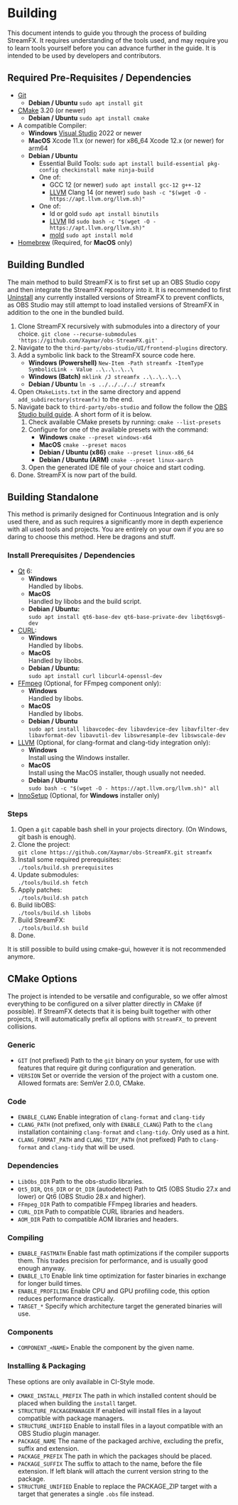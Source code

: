 # Building
This document intends to guide you through the process of building StreamFX. It requires understanding of the tools used, and may require you to learn tools yourself before you can advance further in the guide. It is intended to be used by developers and contributors.

## Required Pre-Requisites / Dependencies
- [Git](https://git-scm.com/)
    - **Debian / Ubuntu**
      `sudo apt install git`
- [CMake](https://cmake.org/) 3.20 (or newer)
    - **Debian / Ubuntu**
      `sudo apt install cmake`
- A compatible Compiler:
    - **Windows**
      [Visual Studio](https://visualstudio.microsoft.com/vs/) 2022 or newer
    - **MacOS**
      Xcode 11.x (or newer) for x86_64
      Xcode 12.x (or newer) for arm64
    - **Debian / Ubuntu**
        - Essential Build Tools:
          `sudo apt install build-essential pkg-config checkinstall make ninja-build`
        - One of:
            - GCC 12 (or newer)
              `sudo apt install gcc-12 g++-12`
            - [LLVM](https://releases.llvm.org/) Clang 14 (or newer)
              `sudo bash -c "$(wget -O - https://apt.llvm.org/llvm.sh)"`
        - One of:
            - ld or gold
              `sudo apt install binutils`
            - [LLVM](https://releases.llvm.org/) lld
              `sudo bash -c "$(wget -O - https://apt.llvm.org/llvm.sh)"`
            - [mold](https://github.com/rui314/mold)
              `sudo apt install mold`
- [Homebrew](https://brew.sh/) (Required, for **MacOS** only)

## Building Bundled
The main method to build StreamFX is to first set up an OBS Studio copy and then integrate the StreamFX repository into it. It is recommended to first [Uninstall](Uninstallation) any currently installed versions of StreamFX to prevent conflicts, as OBS Studio may still attempt to load installed versions of StreamFX in addition to the one in the bundled build.

1. Clone StreamFX recursively with submodules into a directory of your choice.
  `git clone --recurse-submodules 'https://github.com/Xaymar/obs-StreamFX.git' .`
2. Navigate to the `third-party/obs-studio/UI/frontend-plugins` directory.
3. Add a symbolic link back to the StreamFX source code here.
    - **Windows (Powershell)**
      `New-Item -Path streamfx -ItemType SymbolicLink - Value ..\..\..\..\`
    - **Windows (Batch)**
      `mklink /J streamfx ..\..\..\..\`
    - **Debian / Ubuntu**
      `ln -s ../../../../ streamfx`
4. Open `CMakeLists.txt` in the same directory and append `add_subdirectory(streamfx)` to the end.
5. Navigate back to `third-party/obs-studio` and follow the follow the [OBS Studio build guide](https://obsproject.com/wiki/install-instructions). A short form of it is below.
    1. Check available CMake presets by running:
      `cmake --list-presets`
    2. Configure for one of the available presets with the command:
        - **Windows**
          `cmake --preset windows-x64`
        - **MacOS**
          `cmake --preset macos`
        - **Debian / Ubuntu (x86)**
          `cmake --preset linux-x86_64`
        - **Debian / Ubuntu (ARM)**
          `cmake --preset linux-aarch`
    3. Open the generated IDE file of your choice and start coding.
6. Done. StreamFX is now part of the build.

## Building Standalone
This method is primarily designed for Continuous Integration and is only used there, and as such requires a significantly more in depth experience with all used tools and projects. You are entirely on your own if you are so daring to choose this method. Here be dragons and stuff.

### Install Prerequisites / Dependencies
- [Qt](https://www.qt.io/) 6:
    - **Windows**  
      Handled by libobs.
	- **MacOS**  
	  Handled by libobs and the build script.
    - **Debian / Ubuntu:**  
      `sudo apt install qt6-base-dev qt6-base-private-dev libqt6svg6-dev`
- [CURL](https://curl.se/):
    - **Windows**  
      Handled by libobs.
	- **MacOS**  
	  Handled by libobs.
    - **Debian / Ubuntu:**  
      `sudo apt install curl libcurl4-openssl-dev`
- [FFmpeg](https://ffmpeg.org/) (Optional, for FFmpeg component only):
    - **Windows**  
      Handled by libobs.
	- **MacOS**  
	  Handled by libobs.
    - **Debian / Ubuntu**  
      `sudo apt install libavcodec-dev libavdevice-dev libavfilter-dev libavformat-dev libavutil-dev libswresample-dev libswscale-dev`
- [LLVM](https://releases.llvm.org/) (Optional, for clang-format and clang-tidy integration only):
	- **Windows**  
	  Install using the Windows installer.
	- **MacOS**  
	  Install using the MacOS installer, though usually not needed.
    - **Debian / Ubuntu**  
      `sudo bash -c "$(wget -O - https://apt.llvm.org/llvm.sh)" all`
- [InnoSetup](https://jrsoftware.org/isinfo.php) (Optional, for **Windows** installer only)

### Steps
1. Open a `git` capable bash shell in your projects directory. (On Windows, git bash is enough).
2. Clone the project:  
  `git clone https://github.com/Xaymar/obs-StreamFX.git streamfx`
3. Install some required prerequisites:  
  `./tools/build.sh prerequisites`
4. Update submodules:  
  `./tools/build.sh fetch`
5. Apply patches:  
  `./tools/build.sh patch`
6. Build libOBS:  
  `./tools/build.sh libobs`
7. Build StreamFX:  
  `./tools/build.sh build`
8. Done.

It is still possible to build using cmake-gui, however it is not recommended anymore.

## CMake Options
The project is intended to be versatile and configurable, so we offer almost everything to be configured on a silver platter directly in CMake (if possible). If StreamFX detects that it is being built together with other projects, it will automatically prefix all options with `StreamFX_` to prevent collisions.

### Generic
- `GIT` (not prefixed)
  Path to the `git` binary on your system, for use with features that require git during configuration and generation.
- `VERSION`
  Set or override the version of the project with a custom one. Allowed formats are: SemVer 2.0.0, CMake.

### Code
- `ENABLE_CLANG`
  Enable integration of `clang-format` and `clang-tidy`
- `CLANG_PATH` (not prefixed, only with `ENABLE_CLANG`)
  Path to the `clang` installation containing `clang-format` and `clang-tidy`. Only used as a hint.
- `CLANG_FORMAT_PATH` and `CLANG_TIDY_PATH` (not prefixed)
  Path to `clang-format` and `clang-tidy` that will be used.

### Dependencies
- `LibObs_DIR`
  Path to the obs-studio libraries.
- `Qt5_DIR`, `Qt6_DIR` or `Qt_DIR` (autodetect)
  Path to Qt5 (OBS Studio 27.x and lower) or Qt6 (OBS Studio 28.x and higher).
- `FFmpeg_DIR`
  Path to compatible FFmpeg libraries and headers.
- `CURL_DIR`
  Path to compatible CURL libraries and headers.
- `AOM_DIR`
  Path to compatible AOM libraries and headers.

### Compiling
- `ENABLE_FASTMATH`
  Enable fast math optimizations if the compiler supports them. This trades precision for performance, and is usually good enough anyway.
- `ENABLE_LTO`
  Enable link time optimization for faster binaries in exchange for longer build times.
- `ENABLE_PROFILING`
  Enable CPU and GPU profiling code, this option reduces performance drastically.
- `TARGET_*`
  Specify which architecture target the generated binaries will use.

### Components
- `COMPONENT_<NAME>`
  Enable the component by the given name.

### Installing & Packaging
These options are only available in CI-Style mode.

- `CMAKE_INSTALL_PREFIX`
  The path in which installed content should be placed when building the `install` target.
- `STRUCTURE_PACKAGEMANAGER`
  If enabled will install files in a layout compatible with package managers.
- `STRUCTURE_UNIFIED`
  Enable to install files in a layout compatible with an OBS Studio plugin manager.
- `PACKAGE_NAME`
  The name of the packaged archive, excluding the prefix, suffix and extension.
- `PACKAGE_PREFIX`
  The path in which the packages should be placed.
- `PACKAGE_SUFFIX`
  The suffix to attach to the name, before the file extension. If left blank will attach the current version string to the package.
- `STRUCTURE_UNIFIED`
  Enable to replace the PACKAGE_ZIP target with a target that generates a single `.obs` file instead.

</details>
